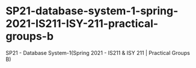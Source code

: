 # SP21-database-system-1-spring-2021-IS211-ISY-211-practical-groups-b
SP21 - Database System-1(Spring 2021 - IS211 &amp; ISY 211 | Practical Groups B)
